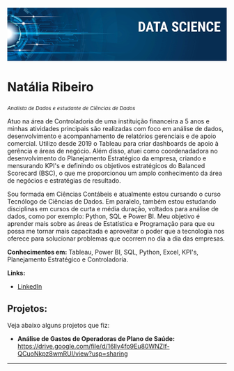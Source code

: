 
<p align="center">
  <img src="banner.png" >
</p>

# Natália Ribeiro
<sub>*Analista de Dados e estudante de Ciências de Dados* </sub>

Atuo na área de Controladoria de uma instituição financeira a 5 anos e minhas atividades principais são realizadas com foco em análise de dados, desenvolvimento e acompanhamento de relatórios gerenciais e de apoio comercial. Utilizo desde 2019 o Tableau para criar dashboards de apoio à gerência e áreas de negócio. Além disso, atuei como coordenadadora no desenvolvimento do Planejamento Estratégico da empresa, criando e mensurando KPI's e definindo os objetivos estratégicos do Balanced Scorecard (BSC), o que me proporcionou um amplo conhecimento da área de negócios e estratégias de resultado.   

Sou formada em Ciências Contábeis e atualmente estou cursando o curso Tecnólogo de Ciências de Dados. Em paralelo, também estou estudando disciplinas em cursos de curta e média duração, voltados para análise de dados, como por exemplo: Python, SQL e Power BI. Meu objetivo é aprender mais sobre as áreas de Estatística e Programação para que eu possa me tornar mais capacitada e aproveitar o poder que a tecnologia nos oferece para solucionar problemas que ocorrem no dia a dia das empresas.

**Conhecimentos em:** Tableau, Power BI, SQL, Python, Excel, KPI's, Planejamento Estratégico e Controladoria. 

**Links:**
* [LinkedIn](https://www.linkedin.com/in/natalia-ribeiro-cabral/)


## Projetos:
Veja abaixo alguns projetos que fiz:

* **Análise de Gastos de Operadoras de Plano de Saúde:** https://drive.google.com/file/d/16lly4fo9Eu80WNZIf-QCuoNkpz8wmRUI/view?usp=sharing


---




